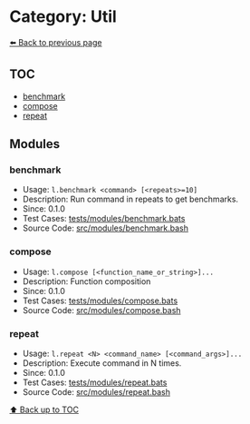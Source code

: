 # Category: Util

[⬅️ Back to previous page](./README.md)

## TOC

- [benchmark](#benchmark)
- [compose](#compose)
- [repeat](#repeat)

## Modules

### benchmark

- Usage: `l.benchmark <command> [<repeats>=10]`
- Description: Run command in repeats to get benchmarks.
- Since: 0.1.0
- Test Cases: [tests/modules/benchmark.bats](../../tests/modules/benchmark.bats)
- Source Code: [src/modules/benchmark.bash](../../src/modules/benchmark.bash)

### compose

- Usage: `l.compose [<function_name_or_string>]...`
- Description: Function composition
- Since: 0.1.0
- Test Cases: [tests/modules/compose.bats](../../tests/modules/compose.bats)
- Source Code: [src/modules/compose.bash](../../src/modules/compose.bash)

### repeat

- Usage: `l.repeat <N> <command_name> [<command_args>]...`
- Description: Execute command in N times.
- Since: 0.1.0
- Test Cases: [tests/modules/repeat.bats](../../tests/modules/repeat.bats)
- Source Code: [src/modules/repeat.bash](../../src/modules/repeat.bash)

[⬆️ Back up to TOC](#toc)
